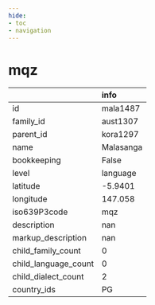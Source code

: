 ```yaml
---
hide:
- toc
- navigation
---
```

# mqz
|                      | info      |
|:---------------------|:----------|
| id                   | mala1487  |
| family_id            | aust1307  |
| parent_id            | kora1297  |
| name                 | Malasanga |
| bookkeeping          | False     |
| level                | language  |
| latitude             | -5.9401   |
| longitude            | 147.058   |
| iso639P3code         | mqz       |
| description          | nan       |
| markup_description   | nan       |
| child_family_count   | 0         |
| child_language_count | 0         |
| child_dialect_count  | 2         |
| country_ids          | PG        |